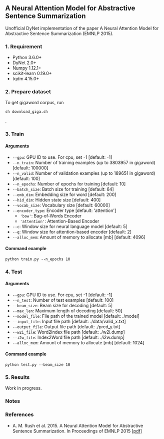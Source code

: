 ## A Neural Attention Model for Abstractive Sentence Summarization
Unofficial DyNet implementation of the paper A Neural Attention Model for Abstractive Sentence Summarization (EMNLP 2015).

### 1. Requirement
- Python 3.6.0+
- DyNet 2.0+
- Numpy 1.12.1+
- scikit-learn 0.19.0+
- tqdm 4.15.0+

### 2. Prepare dataset
To get gigaword corpus, run
```
sh download_giga.sh
```
.

### 3. Train
#### Arguments
- `--gpu`: GPU ID to use. For cpu, set -1 [default: -1]
- `--n_train`: Number of training examples (up to 3803957 in gigaword) [default: 100000]
- `--n_valid`: Number of validation examples (up to 189651 in gigaword) [default: 100]
- `--n_epochs`: Number of epochs for training [default: 10]
- `--batch_size`: Batch size for training [default: 64]
- `--emb_dim`: Embedding size for word [default: 200]
- `--hid_dim`: Hidden state size [default: 400]
- `--vocab_size`: Vocabulary size [default: 60000]
- `--encoder_type`: Encoder type [default: \'attention\']
    - `'bow'`: Bag-of-Words Encoder
    - `'attention'`: Attention-Based Encoder
- `--c`: Window size for neural language model [default: 5]
- `--q`: Window size for attention-based encoder [default: 2]
- `--alloc_mem`: Amount of memory to allocate [mb] [default: 4096]

#### Command example
```
python train.py --n_epochs 10
```

### 4. Test
#### Arguments
- `--gpu`: GPU ID to use. For cpu, set -1 [default: -1]
- `--n_test`: Number of test examples [default: 100]
- `--beam_size`: Beam size for decoding [default: 5]
- `--max_len`: Maximum length of decoding [default: 50]
- `--model_file`: File path of the trained model [default: ./model]
- `--input_file`: Input file path [default: ./data/valid_x.txt]
- `--output_file`: Output file path [default: ./pred_y.txt]
- `--w2i_file`: Word2Index file path [default: ./w2i.dump]
- `--i2w_file`: Index2Word file path [default: ./i2w.dump]
- `--alloc_mem`: Amount of memory to allocate [mb] [default: 1024]

#### Command example
```
python test.py --beam_size 10
```

### 5. Results
Work in progress.

### Notes

### References
- A. M. Rush et al. 2015. A Neural Attention Model for Abstractive Sentence Summarization. In Proceedings of EMNLP 2015 \[[pdf\]](http://aclweb.org/anthology/D/D15/D15-1044.pdf)
